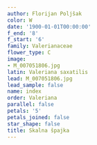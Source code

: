 ```yaml
---
author: Florijan Poljšak
color: W
date: '1900-01-01T00:00:00'
f_end: '8'
f_start: '6'
family: Valerianaceae
flower_type: C
image:
- M_007051806.jpg
latin: Valeriana saxatilis
lead: M_007051806.jpg
lead_sample: false
name: index
order: Valeriana
parallel: false
petals: '5'
petals_joined: false
star_shape: false
title: Skalna špajka
---
```


